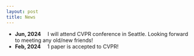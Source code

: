 ```yaml
---
layout: post
title: News
---
```

 - **Jun, 2024** &emsp;I will attend CVPR conference in Seattle. Looking forward to meeting any old/new friends!
 - **Feb, 2024** &emsp;1 paper is accepted to CVPR!


